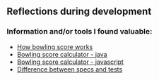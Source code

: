 ## Reflections during development

### Information and/or tools I found valuable:

- [How bowling score works](https://www.youtube.com/watch?v=aBe71sD8o8c)
- [Bowling score calculator - java](https://www.youtube.com/watch?v=OPGTPQ4kURU&ab_channel=TheCodeDojo)
- [Bowling score calculator - javascript](https://www.youtube.com/watch?v=brahHchaegc)
- [Difference between specs and tests](https://stackoverflow.com/questions/16802030/whats-the-difference-between-tests-and-specs)
